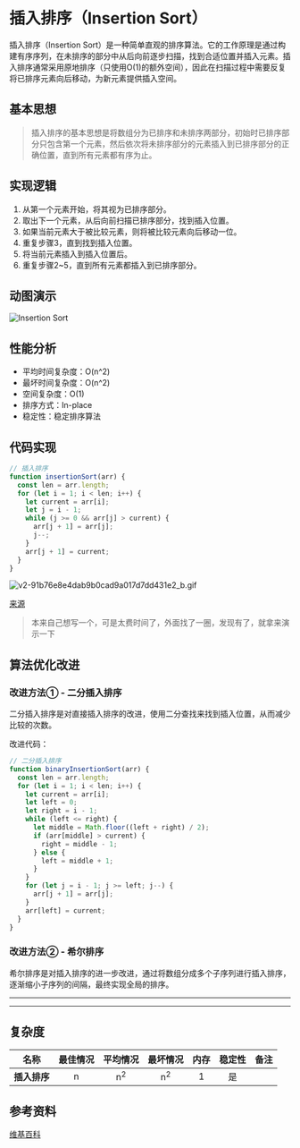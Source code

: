 # 插入排序（Insertion Sort）

插入排序（Insertion Sort）是一种简单直观的排序算法。它的工作原理是通过构建有序序列，在未排序的部分中从后向前逐步扫描，找到合适位置并插入元素。插入排序通常采用原地排序（只使用O(1)的额外空间），因此在扫描过程中需要反复将已排序元素向后移动，为新元素提供插入空间。

##  基本思想

> 插入排序的基本思想是将数组分为已排序和未排序两部分，初始时已排序部分只包含第一个元素，然后依次将未排序部分的元素插入到已排序部分的正确位置，直到所有元素都有序为止。

##  实现逻辑

1.  从第一个元素开始，将其视为已排序部分。
2.  取出下一个元素，从后向前扫描已排序部分，找到插入位置。
3.  如果当前元素大于被比较元素，则将被比较元素向后移动一位。
4.  重复步骤3，直到找到插入位置。
5.  将当前元素插入到插入位置后。
6.  重复步骤2~5，直到所有元素都插入到已排序部分。

## 动图演示

![Insertion Sort](https://p3-juejin.byteimg.com/tos-cn-i-k3u1fbpfcp/1178490147784f25948aabf741390277~tplv-k3u1fbpfcp-zoom-1.image)

## 性能分析

*   平均时间复杂度：O(n^2)
*   最坏时间复杂度：O(n^2)
*   空间复杂度：O(1)
*   排序方式：In-place
*   稳定性：稳定排序算法

##  代码实现

```javascript
// 插入排序
function insertionSort(arr) {
  const len = arr.length;
  for (let i = 1; i < len; i++) {
    let current = arr[i];
    let j = i - 1;
    while (j >= 0 && arr[j] > current) {
      arr[j + 1] = arr[j];
      j--;
    }
    arr[j + 1] = current;
  }
}
```


![v2-91b76e8e4dab9b0cad9a017d7dd431e2_b.gif](https://p6-juejin.byteimg.com/tos-cn-i-k3u1fbpfcp/9b2c7d3696404b9fa588e0b72b2962a0~tplv-k3u1fbpfcp-watermark.image?)

[来源](https://visualgo.net/zh)

> 本来自己想写一个，可是太费时间了，外面找了一圈，发现有了，就拿来演示一下

## 算法优化改进

### 改进方法① - 二分插入排序

二分插入排序是对直接插入排序的改进，使用二分查找来找到插入位置，从而减少比较的次数。

改进代码：

```javascript
// 二分插入排序
function binaryInsertionSort(arr) {
  const len = arr.length;
  for (let i = 1; i < len; i++) {
    let current = arr[i];
    let left = 0;
    let right = i - 1;
    while (left <= right) {
      let middle = Math.floor((left + right) / 2);
      if (arr[middle] > current) {
        right = middle - 1;
      } else {
        left = middle + 1;
      }
    }
    for (let j = i - 1; j >= left; j--) {
      arr[j + 1] = arr[j];
    }
    arr[left] = current;
  }
}
```

### 改进方法② - 希尔排序

希尔排序是对插入排序的进一步改进，通过将数组分成多个子序列进行插入排序，逐渐缩小子序列的间隔，最终实现全局的排序。

***

***

## 复杂度

| 名称                  | 最佳情况          | 平均情况             | 最坏情况               | 内存      | 稳定性    | 备注      |
| --------------------- | :-------------: | :-----------------: | :-----------------: | :-------: | :-------: | :-------- |
| **插入排序**          | n               | n<sup>2</sup>       | n<sup>2</sup>       | 1         | 是       |           |

## 参考资料

[维基百科](https://en.wikipedia.org/wiki/Insertion_sort)